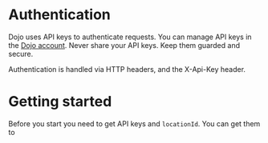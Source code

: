 # Authentication

Dojo uses API keys to authenticate requests. You can manage API keys in the [Dojo account](https://account.dojo.tech/login). Never share your API keys. Keep them guarded and secure.

Authentication is handled via HTTP headers, and the X-Api-Key header.

# Getting started

Before you start you need to get API keys and `locationId`. You can get them to 